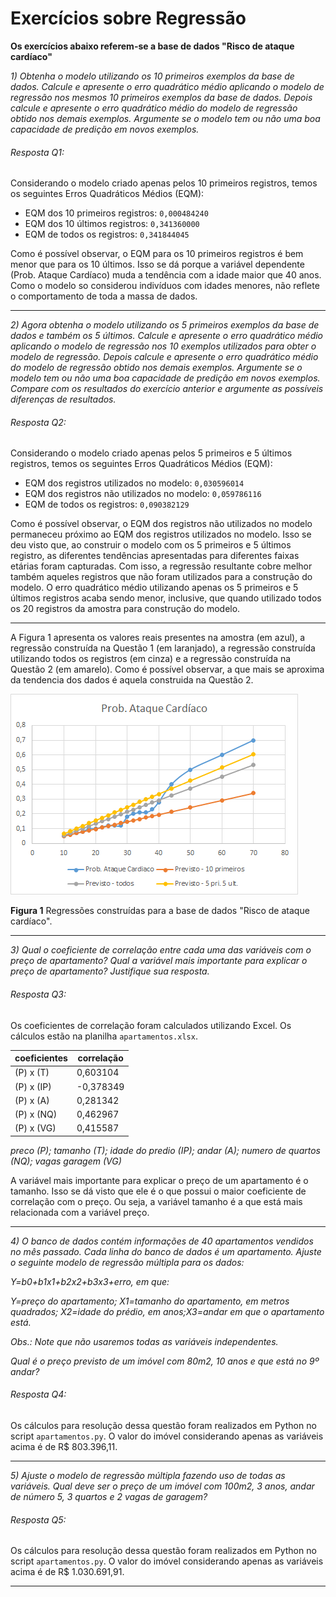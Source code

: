 # Exercícios sobre Regressão

**Os exercícios abaixo referem-se a base de dados "Risco de ataque cardíaco"**

*1) Obtenha o modelo utilizando os 10 primeiros exemplos da base de dados. Calcule e apresente o erro quadrático médio aplicando o modelo de regressão nos mesmos 10 primeiros exemplos da base de dados. Depois calcule e apresente o erro quadrático médio do modelo de regressão obtido nos demais exemplos. Argumente se o modelo tem ou não uma boa capacidade de predição em novos exemplos.*

###### Resposta Q1:

Considerando o modelo criado apenas pelos 10 primeiros registros, temos os seguintes Erros Quadráticos Médios (EQM):

* EQM dos 10 primeiros registros: `0,000484240`
* EQM dos 10 últimos registros:   `0,341360000`
* EQM de todos os registros:      `0,341844045`

Como é possível observar, o EQM para os 10 primeiros registros é bem menor que para os 10 últimos. Isso se dá porque a variável dependente (Prob. Ataque Cardíaco) muda a tendência com a idade maior que 40 anos. Como o modelo so considerou indivíduos com idades menores, não reflete o comportamento de toda a massa de dados.

___

*2) Agora obtenha o modelo utilizando os 5 primeiros exemplos da base de dados e também os 5 últimos. Calcule e apresente o erro quadrático médio aplicando o modelo de regressão nos 10 exemplos utilizados para obter o modelo de regressão. Depois calcule e apresente o erro quadrático médio do modelo de regressão obtido nos demais exemplos. Argumente se o modelo tem ou não uma boa capacidade de predição em novos exemplos. Compare com os resultados do exercício anterior e argumente as possíveis diferenças de resultados.*

###### Resposta Q2:

Considerando o modelo criado apenas pelos 5 primeiros e 5 últimos registros, temos os seguintes Erros Quadráticos Médios (EQM):

* EQM dos registros utilizados no modelo:     `0,030596014`
* EQM dos registros não utilizados no modelo: `0,059786116`
* EQM de todos os registros:                  `0,090382129`

Como é possível observar, o EQM dos registros não utilizados no modelo permaneceu próximo ao EQM dos registros utilizados no modelo. Isso se deu visto que, ao construir o modelo com os 5 primeiros e 5 últimos registro, as diferentes tendências apresentadas para diferentes faixas etárias foram capturadas. Com isso, a regressão resultante cobre melhor também aqueles registros que não foram utilizados para a construção do modelo. O erro quadrático médio utilizando apenas os 5 primeiros e 5 últimos registros acaba sendo menor, inclusive, que quando utilizado todos os 20 registros da amostra para construção do modelo. 

___

A Figura 1 apresenta os valores reais presentes na amostra (em azul), a regressão construída na Questão 1 (em laranjado), a regressão construída utilizando todos os registros (em cinza) e a regressão construída na Questão 2 (em amarelo). Como é possível observar, a que mais se aproxima da tendencia dos dados é aquela construida na Questão 2.

![Figura 1](https://github.com/otaviocx/disciplina-arp/raw/master/regressao/grafico.png "Regressões construídas para a base de dados 'Risco de ataque cardíaco'")

**Figura 1** Regressões construídas para a base de dados "Risco de ataque cardíaco".

___

*3) Qual o coeficiente de correlação entre cada uma das variáveis com o preço de apartamento? Qual a variável mais importante para explicar o preço de apartamento? Justifique sua resposta.*

###### Resposta Q3:

Os coeficientes de correlação foram calculados utilizando Excel. Os cálculos estão na planilha `apartamentos.xlsx`.

coeficientes | correlação
--- | ---	
(P) x (T)   |	0,603104
(P) x (IP)  |	-0,378349
(P) x (A)   |	0,281342
(P) x (NQ)  |	0,462967
(P) x (VG)  |	0,415587

*preco (P); tamanho (T); idade do predio (IP); andar (A); numero de quartos (NQ); vagas garagem (VG)*

A variável mais importante para explicar o preço de um apartamento é o tamanho. Isso se dá visto que ele é o que possui o maior coeficiente de correlação com o preço. Ou seja, a variável tamanho é a que está mais relacionada com a variável preço.
___

*4) O banco de dados contém informações de 40 apartamentos vendidos no mês passado.  Cada linha do banco de dados é um apartamento.  Ajuste o seguinte modelo de regressão múltipla para os dados:*

*Y=b0+b1x1+b2x2+b3x3+erro, em que:*

*Y=preço do apartamento; X1=tamanho do apartamento, em metros quadrados; X2=idade do prédio, em anos;X3=andar em que o apartamento está.*

*Obs.: Note que não usaremos todas as variáveis independentes.*

*Qual é o preço previsto de um imóvel com 80m2, 10 anos e que está no 9º andar?*

###### Resposta Q4:

Os cálculos para resolução dessa questão foram realizados em Python no script `apartamentos.py`. O valor do imóvel considerando apenas as variáveis acima é de R$ 803.396,11.
___

*5) Ajuste o modelo de regressão múltipla fazendo uso de todas as variáveis. Qual deve ser o preço de um imóvel com 100m2, 3 anos, andar de número 5, 3 quartos e 2 vagas de garagem?*

###### Resposta Q5:

Os cálculos para resolução dessa questão foram realizados em Python no script `apartamentos.py`. O valor do imóvel considerando apenas as variáveis acima é de R$ 1.030.691,91.

___

